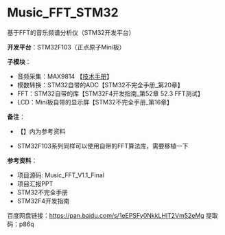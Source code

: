 # Music_FFT_STM32
基于FFT的音乐频谱分析仪（STM32开发平台）

**开发平台**：STM32F103（正点原子Mini板）

**子模块**：

+ 音频采集：MAX9814 【[技术手册](https://item.taobao.com/item.htm?spm=a1z10.3-c-s.w4002-21223910208.9.23966a4b422ZYb&id=561333542850)】
+ 模数转换：STM32自带的ADC【STM32不完全手册_第20章】
+ FFT：STM32自带的库【STM32F4开发指南_第52章 52.3 FFT测试】
+ LCD：Mini板自带的显示屏【STM32不完全手册_第16章】

**备注**：

+ 【】内为参考资料

+ STM32F103系列同样可以使用自带的FFT算法库，需要移植一下

**参考资料**：

+ 项目源码: Music_FFT_V1.1_Final
+ 项目汇报PPT
+ STM32不完全手册
+ STM32F4开发指南

百度网盘链接：https://pan.baidu.com/s/1eEPSFy0NkkLHlT2Vm52eMg 
提取码：p86q
